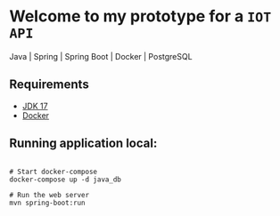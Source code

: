 # Welcome to my prototype for a `IOT  API`
Java | Spring | Spring Boot | Docker | PostgreSQL

## Requirements

- <a href="https://www.oracle.com/java/technologies/javase/jdk17-archive-downloads.html" target="_blank">JDK 17</a>
- <a href="https://www.docker.com/products/docker-desktop/" target="_blank">Docker</a>

## Running application local:

`````shell

# Start docker-compose
docker-compose up -d java_db

# Run the web server
mvn spring-boot:run

`````
